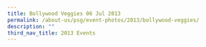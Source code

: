 ```yaml
---
title: Bollywood Veggies 06 Jul 2013
permalink: /about-us/psg/event-photos/2013/bollywood-veggies/
description: ""
third_nav_title: 2013 Events
---
```

